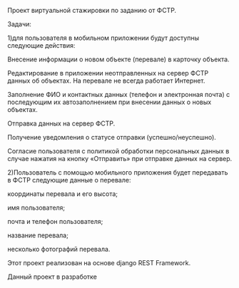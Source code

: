Проект виртуальной стажировки по заданию от ФСТР. 

Задачи:

1)для пользователя в мобильном приложении будут доступны следующие действия:

Внесение информации о новом объекте (перевале) в карточку объекта.

Редактирование в приложении неотправленных на сервер ФСТР данных об объектах. На перевале не всегда работает Интернет.

Заполнение ФИО и контактных данных (телефон и электронная почта) с последующим их автозаполнением при внесении данных о новых объектах.

Отправка данных на сервер ФСТР.

Получение уведомления о статусе отправки (успешно/неуспешно).

Согласие пользователя с политикой обработки персональных данных в случае нажатия на кнопку «Отправить» при отправке данных на сервер.


2)Пользователь с помощью мобильного приложения будет передавать в ФСТР следующие данные о перевале:

координаты перевала и его высота;

имя пользователя;

почта и телефон пользователя;

название перевала;

несколько фотографий перевала.



Этот проект реализован на основе django REST Framework.

Данный проект в разработке
